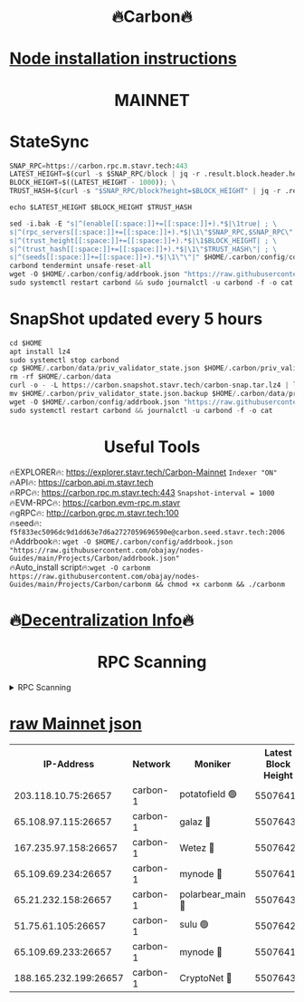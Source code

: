 <h1 align="center"> 🔥Carbon🔥</h1>

[Node installation instructions](https://github.com/obajay/nodes-Guides/tree/main/Projects/Carbon)
=
<h1 align="center"> MAINNET</h1>

# StateSync
```python
SNAP_RPC=https://carbon.rpc.m.stavr.tech:443
LATEST_HEIGHT=$(curl -s $SNAP_RPC/block | jq -r .result.block.header.height); \
BLOCK_HEIGHT=$((LATEST_HEIGHT - 1000)); \
TRUST_HASH=$(curl -s "$SNAP_RPC/block?height=$BLOCK_HEIGHT" | jq -r .result.block_id.hash)

echo $LATEST_HEIGHT $BLOCK_HEIGHT $TRUST_HASH

sed -i.bak -E "s|^(enable[[:space:]]+=[[:space:]]+).*$|\1true| ; \
s|^(rpc_servers[[:space:]]+=[[:space:]]+).*$|\1\"$SNAP_RPC,$SNAP_RPC\"| ; \
s|^(trust_height[[:space:]]+=[[:space:]]+).*$|\1$BLOCK_HEIGHT| ; \
s|^(trust_hash[[:space:]]+=[[:space:]]+).*$|\1\"$TRUST_HASH\"| ; \
s|^(seeds[[:space:]]+=[[:space:]]+).*$|\1\"\"|" $HOME/.carbon/config/config.toml
carbond tendermint unsafe-reset-all
wget -O $HOME/.carbon/config/addrbook.json "https://raw.githubusercontent.com/obajay/nodes-Guides/main/Projects/Carbon/addrbook.json"
sudo systemctl restart carbond && sudo journalctl -u carbond -f -o cat
```
# SnapShot  updated every 5 hours
```python
cd $HOME
apt install lz4
sudo systemctl stop carbond
cp $HOME/.carbon/data/priv_validator_state.json $HOME/.carbon/priv_validator_state.json.backup
rm -rf $HOME/.carbon/data
curl -o - -L https://carbon.snapshot.stavr.tech/carbon-snap.tar.lz4 | lz4 -c -d - | tar -x -C $HOME/.carbon --strip-components 2
mv $HOME/.carbon/priv_validator_state.json.backup $HOME/.carbon/data/priv_validator_state.json
wget -O $HOME/.carbon/config/addrbook.json "https://raw.githubusercontent.com/obajay/nodes-Guides/main/Projects/Carbon/addrbook.json"
sudo systemctl restart carbond && journalctl -u carbond -f -o cat
```

 <h1 align="center"> Useful Tools</h1>

🔥EXPLORER🔥:     https://explorer.stavr.tech/Carbon-Mainnet        `Indexer "ON"` \
🔥API🔥:          https://carbon.api.m.stavr.tech \
🔥RPC🔥:          https://carbon.rpc.m.stavr.tech:443              `Snapshot-interval = 1000` \
🔥EVM-RPC🔥:      https://carbon.evm-rpc.m.stavr \
🔥gRPC🔥:         http://carbon.grpc.m.stavr.tech:100 \
🔥seed🔥:      `f5f833ec5096dc9d1dd63e7d6a2727059696590e@carbon.seed.stavr.tech:2006` \
🔥Addrbook🔥:  `wget -O $HOME/.carbon/config/addrbook.json "https://raw.githubusercontent.com/obajay/nodes-Guides/main/Projects/Carbon/addrbook.json"` \
🔥Auto_install script🔥:`wget -O carbonm https://raw.githubusercontent.com/obajay/nodes-Guides/main/Projects/Carbon/carbonm && chmod +x carbonm && ./carbonm`

🔥[Decentralization Info](https://github.com/obajay/StateSync-snapshots/tree/main/Projects/Carbon/Decentralization)🔥
=
<h1 align="center"> RPC Scanning</h1>

<details>
<summary>RPC Scanning</summary>

<h2 align="center"> We scan nodes in real time every 4 hours. And we provide the final result of RPC endpoints.
We cannot influence the operation of these nodes in any way. </h2>


```python
If Voting Power is higher than 0 --> then the Node is a validator of the network and may be subject to attack and be a potential threat to the chain.
```
```python
We marked such validators with a red symbol
```

</details>

[raw Mainnet json](https://rpc-check.carbonm.stavr.tech/carbonm/rpc-carbonm-result.json)
=


<table><tr><th>IP-Address</th><th>Network</th><th>Moniker</th><th>Latest Block Height</th><th>Earliest Block Height</th><th>Catching Up</th><th>Tx Index</th><th>Voting Power</th><th>Scan Time</th></tr><tr><td>203.118.10.75:26657</td><td>carbon-1</td><td>potatofield 🟢</td><td>55076417</td><td>21164241</td><td>False</td><td>on</td><td>0</td><td>2024-03-19T16:53:36.549630237UTC</td></tr><tr><td>65.108.97.115:26657</td><td>carbon-1</td><td>galaz 🔴</td><td>55076432</td><td>47374001</td><td>False</td><td>on</td><td>10463017794</td><td>2024-03-19T16:54:08.455751867UTC</td></tr><tr><td>167.235.97.158:26657</td><td>carbon-1</td><td>Wetez 🔴</td><td>55076420</td><td>48067570</td><td>False</td><td>on</td><td>1385226270</td><td>2024-03-19T16:53:42.887076060UTC</td></tr><tr><td>65.109.69.234:26657</td><td>carbon-1</td><td>mynode 🔴</td><td>55076412</td><td>53160001</td><td>False</td><td>off</td><td>12066652442</td><td>2024-03-19T16:53:25.469418990UTC</td></tr><tr><td>65.21.232.158:26657</td><td>carbon-1</td><td>polarbear_main 🔴</td><td>55076434</td><td>54286001</td><td>False</td><td>on</td><td>10713271788</td><td>2024-03-19T16:54:13.105010789UTC</td></tr><tr><td>51.75.61.105:26657</td><td>carbon-1</td><td>sulu 🟢</td><td>55076422</td><td>54542001</td><td>False</td><td>off</td><td>0</td><td>2024-03-19T16:53:51.889759419UTC</td></tr><tr><td>65.109.69.233:26657</td><td>carbon-1</td><td>mynode 🔴</td><td>55076412</td><td>54660001</td><td>False</td><td>off</td><td>8108288914</td><td>2024-03-19T16:53:25.170696752UTC</td></tr><tr><td>188.165.232.199:26657</td><td>carbon-1</td><td>CryptoNet 🔴</td><td>55076434</td><td>54710001</td><td>False</td><td>off</td><td>3518324294</td><td>2024-03-19T16:54:12.782906660UTC</td></tr></table>
